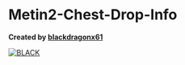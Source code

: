 # Metin2-Chest-Drop-Info

**Created by [blackdragonx61](https://metin2.dev/board/profile/14335-mali/)**

[![BLACK](https://img.youtube.com/vi/szqhUQ4VMK8/maxresdefault.jpg)](https://youtu.be/szqhUQ4VMK8)